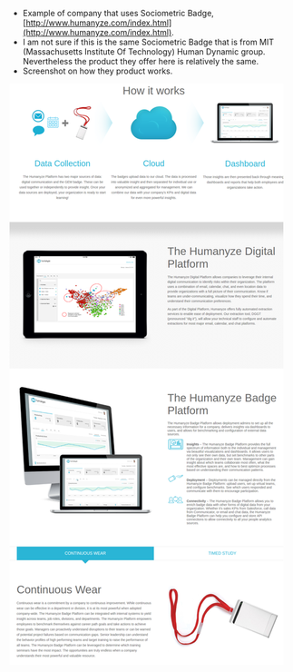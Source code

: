 * Example of company that uses Sociometric Badge, [http://www.humanyze.com/index.html](http://www.humanyze.com/index.html).
* I am not sure if this is the same Sociometric Badge that is from MIT (Massachusetts Institute Of Technology) Human Dynamic group. Nevertheless the product they offer here is relatively the same.
* Screenshot on how they product works.

![./20161019-1513-gmt+2-humanyze-1.png](./20161019-1513-gmt+2-humanyze-1.png)